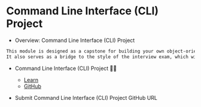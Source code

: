 # Command Line Interface (CLI) Project
- Overview: Command Line Interface (CLI) Project
```md
This module is designed as a capstone for building your own object-oriented app.
It also serves as a bridge to the style of the interview exam, which will resemble any of the sample CLI apps but with a few corrections or additions.
```

- Command Line Interface (CLI) Project 🧑‍💻
  - [Learn](https://learn.firstdraft.com/lessons/419-command-line-interface-project)
  - [GitHub](https://github.com/DPI-WE/command-line-interface-project)

- Submit Command Line Interface (CLI) Project GitHub URL
